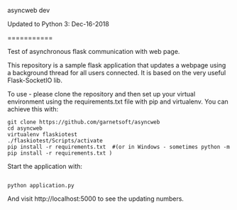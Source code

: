 asyncweb dev

Updated to Python 3: Dec-16-2018

===========

Test of asynchronous flask communication with web page. 

This repository is a sample flask application that updates a webpage using a background thread for all users connected.
It is based on the very useful Flask-SocketIO lib.

To use - please clone the repository and then set up your virtual environment using the requirements.txt file with pip and virtualenv. You can achieve this with:


    git clone https://github.com/garnetsoft/asyncweb
    cd asyncweb
    virtualenv flaskiotest
    ./flaskiotest/Scripts/activate
    pip install -r requirements.txt  #(or in Windows - sometimes python -m pip install -r requirements.txt )

	
Start the application with:

<code>
python application.py
</code>

And visit http://localhost:5000 to see the updating numbers.
